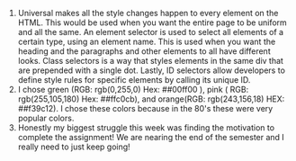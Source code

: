 1) Universal makes all the style changes happen to every element on the HTML. This would be used when you want the entire page to be uniform and all the same. An element selector is used to select all elements of a certain type, using an element name. This is used when you want the heading and the paragraphs and other elements to all have different looks. Class selectors is a way that styles elements in the same div that are prepended with a single dot. Lastly, ID selectors allow developers to define style rules for specific elements by calling its unique ID.
2) I chose green (RGB: rgb(0,255,0) Hex: ##00ff00 ), pink ( RGB: rgb(255,105,180) Hex: ##ffc0cb), and orange(RGB: rgb(243,156,18) HEX: ##f39c12). I chose these colors because in the 80's these were very popular colors.
3) Honestly my biggest struggle this week was finding the motivation to complete the assignment! We are nearing the end of the semester and I really need to just keep going!
